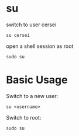 # su

switch to user cersei

    su cersei


open a shell session as root

    sudo su



# Basic Usage

Switch to a new user:

    su <username>


Switch to root:

    sudo su


